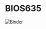 # BIOS635

[![Binder](https://mybinder.org/badge_logo.svg)](https://mybinder.org/v2/gh/aprilsno/BIOS635/HEAD)
